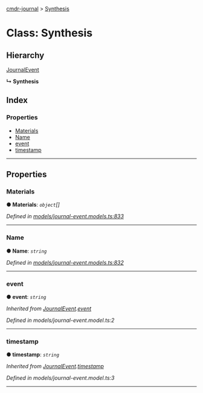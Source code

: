 [cmdr-journal](../README.md) > [Synthesis](../classes/synthesis.md)



# Class: Synthesis

## Hierarchy


 [JournalEvent](journalevent.md)

**↳ Synthesis**







## Index

### Properties

* [Materials](synthesis.md#materials)
* [Name](synthesis.md#name)
* [event](synthesis.md#event)
* [timestamp](synthesis.md#timestamp)



---
## Properties
<a id="materials"></a>

###  Materials

**●  Materials**:  *`object`[]* 

*Defined in [models/journal-event.models.ts:833](https://github.com/chrisbruford/cmdr-journal/blob/52f6f4c/src/models/journal-event.models.ts#L833)*





___

<a id="name"></a>

###  Name

**●  Name**:  *`string`* 

*Defined in [models/journal-event.models.ts:832](https://github.com/chrisbruford/cmdr-journal/blob/52f6f4c/src/models/journal-event.models.ts#L832)*





___

<a id="event"></a>

###  event

**●  event**:  *`string`* 

*Inherited from [JournalEvent](journalevent.md).[event](journalevent.md#event)*

*Defined in models/journal-event.model.ts:2*





___

<a id="timestamp"></a>

###  timestamp

**●  timestamp**:  *`string`* 

*Inherited from [JournalEvent](journalevent.md).[timestamp](journalevent.md#timestamp)*

*Defined in models/journal-event.model.ts:3*





___


